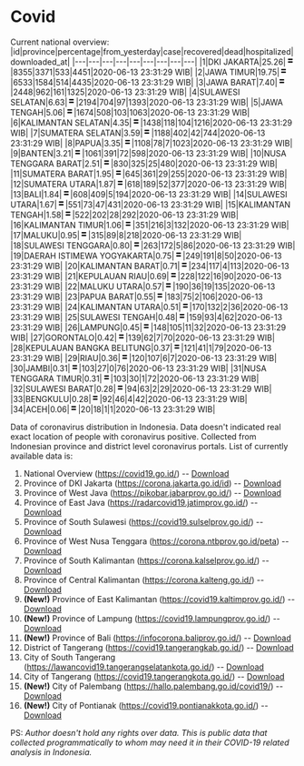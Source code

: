 # Covid
Current national overview:
|id|province|percentage|from_yesterday|case|recovered|dead|hospitalized|downloaded_at|
|---|---|---|---|---|---|---|---|---|
|1|DKI JAKARTA|25.26|![equal](https://github.com/ariefrachmannn/covid/raw/master/img/rsz_equal.png)|8355|3371|533|4451|2020-06-13 23:31:29 WIB|
|2|JAWA TIMUR|19.75|![equal](https://github.com/ariefrachmannn/covid/raw/master/img/rsz_equal.png)|6533|1584|514|4435|2020-06-13 23:31:29 WIB|
|3|JAWA BARAT|7.40|![equal](https://github.com/ariefrachmannn/covid/raw/master/img/rsz_equal.png)|2448|962|161|1325|2020-06-13 23:31:29 WIB|
|4|SULAWESI SELATAN|6.63|![equal](https://github.com/ariefrachmannn/covid/raw/master/img/rsz_equal.png)|2194|704|97|1393|2020-06-13 23:31:29 WIB|
|5|JAWA TENGAH|5.06|![equal](https://github.com/ariefrachmannn/covid/raw/master/img/rsz_equal.png)|1674|508|103|1063|2020-06-13 23:31:29 WIB|
|6|KALIMANTAN SELATAN|4.35|![equal](https://github.com/ariefrachmannn/covid/raw/master/img/rsz_equal.png)|1438|118|104|1216|2020-06-13 23:31:29 WIB|
|7|SUMATERA SELATAN|3.59|![equal](https://github.com/ariefrachmannn/covid/raw/master/img/rsz_equal.png)|1188|402|42|744|2020-06-13 23:31:29 WIB|
|8|PAPUA|3.35|![equal](https://github.com/ariefrachmannn/covid/raw/master/img/rsz_equal.png)|1108|78|7|1023|2020-06-13 23:31:29 WIB|
|9|BANTEN|3.21|![equal](https://github.com/ariefrachmannn/covid/raw/master/img/rsz_equal.png)|1061|391|72|598|2020-06-13 23:31:29 WIB|
|10|NUSA TENGGARA BARAT|2.51|![equal](https://github.com/ariefrachmannn/covid/raw/master/img/rsz_equal.png)|830|325|25|480|2020-06-13 23:31:29 WIB|
|11|SUMATERA BARAT|1.95|![equal](https://github.com/ariefrachmannn/covid/raw/master/img/rsz_equal.png)|645|361|29|255|2020-06-13 23:31:29 WIB|
|12|SUMATERA UTARA|1.87|![equal](https://github.com/ariefrachmannn/covid/raw/master/img/rsz_equal.png)|618|189|52|377|2020-06-13 23:31:29 WIB|
|13|BALI|1.84|![equal](https://github.com/ariefrachmannn/covid/raw/master/img/rsz_equal.png)|608|409|5|194|2020-06-13 23:31:29 WIB|
|14|SULAWESI UTARA|1.67|![equal](https://github.com/ariefrachmannn/covid/raw/master/img/rsz_equal.png)|551|73|47|431|2020-06-13 23:31:29 WIB|
|15|KALIMANTAN TENGAH|1.58|![equal](https://github.com/ariefrachmannn/covid/raw/master/img/rsz_equal.png)|522|202|28|292|2020-06-13 23:31:29 WIB|
|16|KALIMANTAN TIMUR|1.06|![equal](https://github.com/ariefrachmannn/covid/raw/master/img/rsz_equal.png)|351|216|3|132|2020-06-13 23:31:29 WIB|
|17|MALUKU|0.95|![equal](https://github.com/ariefrachmannn/covid/raw/master/img/rsz_equal.png)|315|89|8|218|2020-06-13 23:31:29 WIB|
|18|SULAWESI TENGGARA|0.80|![equal](https://github.com/ariefrachmannn/covid/raw/master/img/rsz_equal.png)|263|172|5|86|2020-06-13 23:31:29 WIB|
|19|DAERAH ISTIMEWA YOGYAKARTA|0.75|![equal](https://github.com/ariefrachmannn/covid/raw/master/img/rsz_equal.png)|249|191|8|50|2020-06-13 23:31:29 WIB|
|20|KALIMANTAN BARAT|0.71|![equal](https://github.com/ariefrachmannn/covid/raw/master/img/rsz_equal.png)|234|117|4|113|2020-06-13 23:31:29 WIB|
|21|KEPULAUAN RIAU|0.69|![equal](https://github.com/ariefrachmannn/covid/raw/master/img/rsz_equal.png)|228|122|16|90|2020-06-13 23:31:29 WIB|
|22|MALUKU UTARA|0.57|![equal](https://github.com/ariefrachmannn/covid/raw/master/img/rsz_equal.png)|190|36|19|135|2020-06-13 23:31:29 WIB|
|23|PAPUA BARAT|0.55|![equal](https://github.com/ariefrachmannn/covid/raw/master/img/rsz_equal.png)|183|75|2|106|2020-06-13 23:31:29 WIB|
|24|KALIMANTAN UTARA|0.51|![equal](https://github.com/ariefrachmannn/covid/raw/master/img/rsz_equal.png)|170|132|2|36|2020-06-13 23:31:29 WIB|
|25|SULAWESI TENGAH|0.48|![equal](https://github.com/ariefrachmannn/covid/raw/master/img/rsz_equal.png)|159|93|4|62|2020-06-13 23:31:29 WIB|
|26|LAMPUNG|0.45|![equal](https://github.com/ariefrachmannn/covid/raw/master/img/rsz_equal.png)|148|105|11|32|2020-06-13 23:31:29 WIB|
|27|GORONTALO|0.42|![equal](https://github.com/ariefrachmannn/covid/raw/master/img/rsz_equal.png)|139|62|7|70|2020-06-13 23:31:29 WIB|
|28|KEPULAUAN BANGKA BELITUNG|0.37|![equal](https://github.com/ariefrachmannn/covid/raw/master/img/rsz_equal.png)|121|41|1|79|2020-06-13 23:31:29 WIB|
|29|RIAU|0.36|![equal](https://github.com/ariefrachmannn/covid/raw/master/img/rsz_equal.png)|120|107|6|7|2020-06-13 23:31:29 WIB|
|30|JAMBI|0.31|![equal](https://github.com/ariefrachmannn/covid/raw/master/img/rsz_equal.png)|103|27|0|76|2020-06-13 23:31:29 WIB|
|31|NUSA TENGGARA TIMUR|0.31|![equal](https://github.com/ariefrachmannn/covid/raw/master/img/rsz_equal.png)|103|30|1|72|2020-06-13 23:31:29 WIB|
|32|SULAWESI BARAT|0.28|![equal](https://github.com/ariefrachmannn/covid/raw/master/img/rsz_equal.png)|94|63|2|29|2020-06-13 23:31:29 WIB|
|33|BENGKULU|0.28|![equal](https://github.com/ariefrachmannn/covid/raw/master/img/rsz_equal.png)|92|46|4|42|2020-06-13 23:31:29 WIB|
|34|ACEH|0.06|![equal](https://github.com/ariefrachmannn/covid/raw/master/img/rsz_equal.png)|20|18|1|1|2020-06-13 23:31:29 WIB|

Data of coronavirus distribution in Indonesia. Data doesn't indicated real exact location of people with coronavirus positive. Collected from Indonesian province and district level coronavirus portals. List of currently available data is:
1. National Overview (https://covid19.go.id/) -- [Download](https://www.dropbox.com/s/66ly270fw4y76fx/covid_nasional.csv?dl=0)
2. Province of DKI Jakarta (https://corona.jakarta.go.id/id) -- [Download](https://riwayat-file-covid-19-dki-jakarta-jakartagis.hub.arcgis.com/)
3. Province of West Java (https://pikobar.jabarprov.go.id/) -- [Download](https://www.dropbox.com/s/alg0zp60fylq6cn/covid_jabar.csv?dl=0)
4. Province of East Java (https://radarcovid19.jatimprov.go.id/) -- [Download](https://www.dropbox.com/sh/e7vtgcnl4ckbvr4/AADo9UMRDZvrhHn66qTHZOvNa?dl=0)
5. Province of South Sulawesi (https://covid19.sulselprov.go.id/) -- [Download](https://www.dropbox.com/s/z5ek23lwcztj7z7/covid_sulsel.csv?dl=0)
6. Province of West Nusa Tenggara (https://corona.ntbprov.go.id/peta) -- [Download](https://www.dropbox.com/s/4p2k93n42xx0c00/covid_ntb.csv?dl=0)
7. Province of South Kalimantan (https://corona.kalselprov.go.id/) -- [Download](https://www.dropbox.com/sh/7aa2kvz8lb04pzz/AADH1Oj5oFMw2mp-D3JStPRsa?dl=0)
8. Province of Central Kalimantan (https://corona.kalteng.go.id/) -- [Download](https://www.dropbox.com/s/9q01v5r3ys2ozk4/covid_kalteng.csv?dl=0)
9. **(New!)** Province of East Kalimantan (https://covid19.kaltimprov.go.id/) -- [Download](https://www.dropbox.com/sh/qhpxj532nm80goa/AAB6ek_fp1__ieTR0TFQpfIga?dl=0)
10. **(New!)** Province of Lampung (https://covid19.lampungprov.go.id/) -- [Download](https://www.dropbox.com/s/ecuew6oa9kzwqwx/covid_lampung.csv?dl=0)
11. **(New!)** Province of Bali (https://infocorona.baliprov.go.id/) -- [Download](https://www.dropbox.com/sh/iceiwun4ufttmiu/AAC7dSRMpfTjPI1Lfzw-LeCUa?dl=0)
12. District of Tangerang (https://covid19.tangerangkab.go.id/) -- [Download](https://www.dropbox.com/sh/yxovyy6sy5bnz4p/AACZzVHinisKmz8oQWyQJ3nua?dl=0)
13. City of South Tangerang (https://lawancovid19.tangerangselatankota.go.id/) -- [Download](https://www.dropbox.com/s/zlvxo4ivswdzmle/covid_tangsel.csv?dl=0)
14. City of Tangerang (https://covid19.tangerangkota.go.id/) -- [Download](https://www.dropbox.com/s/e53224kvdrpjzy0/covid_tangkot.csv?dl=0)
15. **(New!)** City of Palembang (https://hallo.palembang.go.id/covid19/) -- [Download](https://www.dropbox.com/sh/oj17bhwhlpjht9e/AABZEG-OiaSaFvikATDx6coEa?dl=0)
16. **(New!)** City of Pontianak (https://covid19.pontianakkota.go.id/) -- [Download](https://www.dropbox.com/sh/66if3y4ly51j4sh/AADQ-zwLGa7Kz4ZzJgDw2-3na?dl=0)

PS: *Author doesn't hold any rights over data. This is public data that collected programmatically to whom may need it in their COVID-19 related analysis in Indonesia.*
